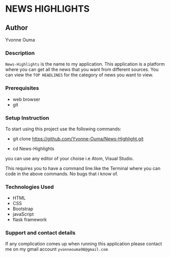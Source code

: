 # NEWS HIGHLIGHTS
## Author
Yvonne Ouma

### Description
```News-Highlights``` is the name to my application. This application is a platform where you can get all the news that you want from different sources. You can view the ```TOP HEADLINES``` for the category of news you want to view. 

### Prerequisites
* web browser 
* git

### Setup Instruction
To start using this project use the following commands:

* git clone https://github.com/Yvonne-Ouma/News-Highlight.git

* cd News-Highlights

you can use any editor of your choise i.e Atom, Visual Studio.

This requires you to have a command line.like the Terminal where you can code in the above commands. No bugs that i know of.

### Technologies Used
* HTML
* CSS
* Bootstrap
* javaScript
* flask framework

### Support and contact details
If any complication comes up when running this application please contact me on my gmail account ```yvonneouma98@gmail.com```